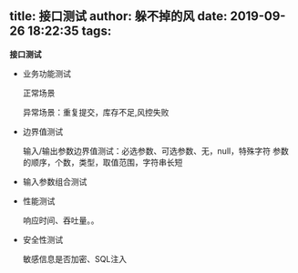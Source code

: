 title: 接口测试
author: 躲不掉的风
date: 2019-09-26 18:22:35
tags:
---
**接口测试**

- 业务功能测试

	正常场景
    
   异常场景：重复提交，库存不足,风控失败

- 边界值测试

	输入/输出参数边界值测试：必选参数、可选参数、无，null，特殊字符
参数的顺序，个数，类型，取值范围，字符串长短

- 输入参数组合测试

- 性能测试

	响应时间、吞吐量。。

- 安全性测试

	敏感信息是否加密、SQL注入